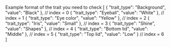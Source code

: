 Example format of the trait you need to check
[
    { "trait_type": "Background", "value": "Black" },   // index = 0
    { "trait_type": "Eyeball", "value": "White" },      // index = 1
    { "trait_type": "Eye color", "value": "Yellow" },   // index = 2
    { "trait_type": "Iris", "value": "Small" },         // index = 3
    { "trait_type": "Shine", "value": "Shapes" },       // index = 4
    { "trait_type": "Bottom lid", "value": "Middle" },  // index = 5
    { "trait_type": "Top lid", "value": "Low" }         // index = 6
]